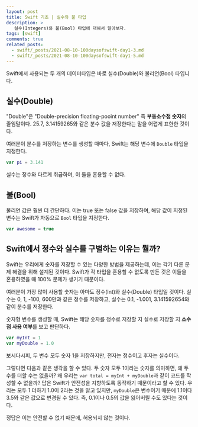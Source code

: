 ```yaml
---
layout: post
title: Swift 기초 | 실수와 불 타입
description: >
   실수(Integers)와 불(Bool) 타입에 대해서 알아보자.
tags: [swift]
comments: true
related_posts:
  - swift/_posts/2021-08-10-100daysofswift-day1-3.md
  - swift/_posts/2021-08-10-100daysofswift-day1-5.md
---
```


Swift에서 사용되는 두 개의 데이터타입은 바로 실수(Double)와 불리언(Bool) 타입니다.

## 실수(Double)
"Double"은 "Double-precision floating-pooint number" 즉 **부동소수점 숫자**의 줄임말이다. 25.7, 3.14159265와 같은 분수 값을 저장한다는 말을 어렵게 표한한 것이다.

여러분이 분수를 저장하는 변수를 생성할 때마다, Swift는 해당 변수에 `Double` 타입을 지정한다.

~~~swift
var pi = 3.141
~~~

실수는 정수와 다르게 취급하며, 이 둘을 혼용할 수 없다.

## 불(Bool)

불리언 값은 훨씬 더 간단하다. 이는 true 또는 false 값을 저장하며, 해당 값이 지정된 변수는 Swift가 자동으로 `Bool` 타입을 지정한다.

~~~swift
var awesome = true
~~~

## Swift에서 정수와 실수를 구별하는 이유는 뭘까?

Swift는 우리에게 숫자를 저장할 수 있는 다양한 방법을 제공하는데, 이는 각기 다른 문제 해결을 위해 설계된 것이다. Swift가 각 타입을 혼용할 수 없도록 만든 것은 이들을 혼용하였을 때 100% 문제가 생기기 때문이다.

여러분이 가장 많이 사용할 숫자는 아마도 정수(Int)와 실수(Double) 타입일 것이다. 실수는 0, 1, -100, 600만과 같은 정수를 저장하고, 실수는 0.1, -1.001, 3.141592654와 같이 분수를 저장한다.

숫자형 변수를 생성할 때, Swift는 해당 숫자를 정수로 저장할 지 실수로 저장할 지 **소수점 사용 여부**를 보고 판단하다.

~~~swift
var myInt = 1
var myDouble = 1.0
~~~

보시다시피, 두 변수 모두 숫자 1을 저장하지만, 전자는 정수이고 후자는 실수이다.

그렇다면 다음과 같은 생각을 할 수 있다. 두 숫자 모두 1이라는 숫자를 의미하면, 왜 두 수를 더할 수는 없을까? 왜 우리는 `var total = myInt + myDouble`과 같이 코드를 작성할 수 없을까? 답은 Swift가 안전성을 지향하도록 동작하기 때문이라고 할 수 있다. 우리는 모두 1 더하기 1.0이 2라는 것을 알고 있지만, `myDouble`은 변수이기 때문에 1.1이다 3.5와 같은 값으로 변경될 수 있다. 즉, 0.1이나 0.5의 값을 잃어버릴 수도 있다는 것이다.

정답은 이는 안전할 수 없기 때문에, 허용되지 않는 것이다.
